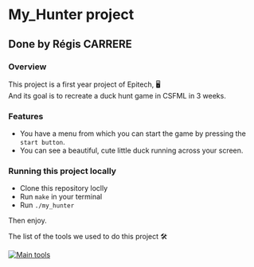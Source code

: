 # My_Hunter project

## Done by Régis CARRERE

### Overview

This project is a first year project of Epitech, :desktop_computer:<br>
And its goal is to recreate a duck hunt game in CSFML in 3 weeks.<br>

### Features

* You have a menu from which you can start the game by pressing the `start button`.
* You can see a beautiful, cute little duck running across your screen.

### Running this project locally

* Clone this repository loclly
* Run `make` in your terminal
* Run `./my_hunter`

Then enjoy.<br>

The list of the tools we used to do this project :hammer_and_wrench:<br>

[![Main tools](https://skillicons.dev/icons?i=c,vscode,github,md&perline=9)](https://github.com/tandpfun/skill-icons)